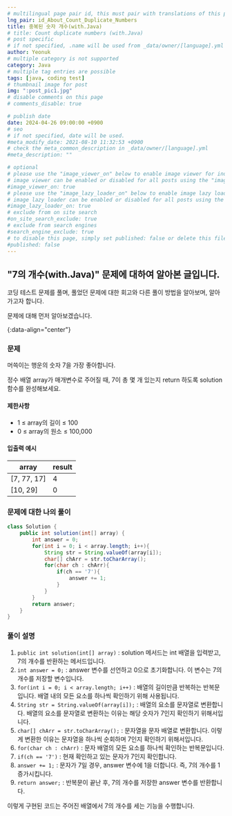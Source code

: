 ```yaml
---
# multilingual page pair id, this must pair with translations of this page. (This name must be unique)
lng_pair: id_About_Count_Duplicate_Numbers
title: 중복된 숫자 개수(with.Java)
# title: Count duplicate numbers (with.Java)
# post specific
# if not specified, .name will be used from _data/owner/[language].yml
author: Yeonuk
# multiple category is not supported
category: Java
# multiple tag entries are possible
tags: [java, coding test]
# thumbnail image for post
img: ":post_pic1.jpg"
# disable comments on this page
# comments_disable: true

# publish date
date: 2024-04-26 09:00:00 +0900
# seo
# if not specified, date will be used.
#meta_modify_date: 2021-08-10 11:32:53 +0900
# check the meta_common_description in _data/owner/[language].yml
#meta_description: ""

# optional
# please use the "image_viewer_on" below to enable image viewer for individual pages or posts (_posts/ or [language]/_posts folders).
# image viewer can be enabled or disabled for all posts using the "image_viewer_posts: true" setting in _data/conf/main.yml.
#image_viewer_on: true
# please use the "image_lazy_loader_on" below to enable image lazy loader for individual pages or posts (_posts/ or [language]/_posts folders).
# image lazy loader can be enabled or disabled for all posts using the "image_lazy_loader_posts: true" setting in _data/conf/main.yml.
#image_lazy_loader_on: true
# exclude from on site search
#on_site_search_exclude: true
# exclude from search engines
#search_engine_exclude: true
# to disable this page, simply set published: false or delete this file
#published: false
---
```


<!-- outline-start -->

## "7의 개수(with.Java)" 문제에 대하여 알아본 글입니다.

코딩 테스트 문제를 풀며, 풀었던 문제에 대한 회고와 다른 풀이 방법을 알아보며, 알아가고자 합니다.

문제에 대해 먼저 알아보겠습니다.

{:data-align="center"}

<!-- outline-end -->

### 문제

머쓱이는 행운의 숫자 7을 가장 좋아합니다.

정수 배열 array가 매개변수로 주어질 때, 7이 총 몇 개 있는지 return 하도록 solution 함수를 완성해보세요.

#### 제한사항

- 1 ≤ array의 길이 ≤ 100
- 0 ≤ array의 원소 ≤ 100,000

#### 입출력 예시

<!-- | my_str             | n   | result                       |
| ------------------ | --- | ---------------------------- |
| "abc1Addfggg4556b" | 6   | ["abc1Ad", "dfggg4", "556b"] |
| "abcdef123"        | 3   | ["abc", "def", "123"]        | -->

| array       | result |
| ----------- | ------ |
| [7, 77, 17] | 4      |
| [10, 29]    | 0      |

### 문제에 대한 나의 풀이

```java
class Solution {
    public int solution(int[] array) {
        int answer = 0;
        for(int i = 0; i < array.length; i++){
            String str = String.valueOf(array[i]);
            char[] chArr = str.toCharArray();
            for(char ch : chArr){
                if(ch == '7'){
                    answer += 1;
                }
            }
        }
        return answer;
    }
}
```

### 풀이 설명

1. `public int solution(int[] array)` : solution 메서드는 int 배열을 입력받고, 7의 개수를 반환하는 메서드입니다.
2. `int answer = 0;` : answer 변수를 선언하고 0으로 초기화합니다. 이 변수는 7의 개수를 저장할 변수입니다.
3. `for(int i = 0; i < array.length; i++)` : 배열의 길이만큼 반복하는 반복문입니다. 배열 내의 모든 요소를 하나씩 확인하기 위해 사용됩니다.
4. `String str = String.valueOf(array[i]);` : 배열의 요소를 문자열로 변환합니다. 배열의 요소를 문자열로 변환하는 이유는 해당 숫자가 7인지 확인하기 위해서입니다.
5. `char[] chArr = str.toCharArray();` : 문자열을 문자 배열로 변환합니다. 이렇게 변환한 이유는 문자열을 하나씩 순회하며 7인지 확인하기 위해서입니다.
6. `for(char ch : chArr)` : 문자 배열의 모든 요소를 하나씩 확인하는 반복문입니다.
7. `if(ch == '7')` : 현재 확인하고 있는 문자가 7인지 확인합니다.
8. `answer += 1;` : 문자가 7일 경우, answer 변수에 1을 더합니다. 즉, 7의 개수를 1 증가시킵니다.
9. `return answer;` : 반복문이 끝난 후, 7의 개수를 저장한 answer 변수를 반환합니다.

이렇게 구현된 코드는 주어진 배열에서 7의 개수를 세는 기능을 수행합니다.
